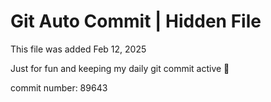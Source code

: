 # Git Auto Commit | Hidden File

This file was added Feb 12, 2025

Just for fun and keeping my daily git commit active 🤪

commit number: 89643

